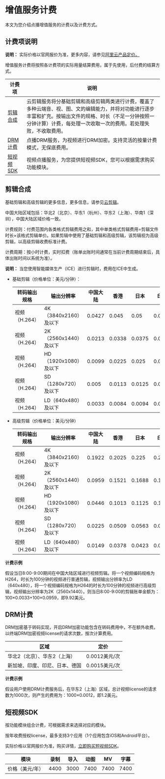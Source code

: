 # 增值服务计费

本文为您介绍点播增值服务的计费以及计费方式。

## 计费项说明

**说明：** 实际价格以官网报价为准，更多内容，请参见[阿里云产品定价。](https://www.alibabacloud.com/zh/product/apsaravideo-for-vod/pricing?spm=a3c0i.16119627.8100553340.1.705d375dRlLOhC)

增值服务计费将按照各计费项的实际用量结算费用，属于先使用，后付费的结算方式。

|计费项|说明|
|---|--|
|[剪辑合成](#section_omh_1go_0u5)|云剪辑服务将分基础剪辑和高级剪辑两类进行计费，覆盖了多种云端音、视、图、文的编辑能力，并将对功能进行逐步丰富和扩充。按输出文件的规格、时长（不足一分钟按照一分钟计算）计费，每处理一次收取一次的费用。若处理失败，不收取费用。|
|[DRM计费](#section_2w1_qnh_6ny)|点播DRM服务，为视频进行DRM加密。支持灵活的按量计费模式，无保底费用。|
|[短视频SDK](#section_uia_ceh_sem)|视频点播服务，为您提供短视频SDK，您可以根据需求购买功能模块。|

## 剪辑合成

基础剪辑和高级剪辑的更多信息，更多信息，请参见[云剪辑](/intl.zh-CN/控制台指南/制作中心/云剪辑.md)。

中国大陆区域包括：华北2（北京）、华东1（杭州）、华东2（上海）、华南1（深圳），中国大陆区域价格一致。

计费规则：付费范围内各类格式剪辑费用之和，其中单类格式剪辑费用=剪辑文件时长×该格式剪辑单价。如果剪辑中使用了基础剪辑和高级剪辑，该剪辑视为高级剪辑，以高级剪辑收费标准计费。

计费周期：按小时计费，实时扣费（账单出账时间通常在当前计费周期结束后，具体出账时间以系统为准）。

**说明：** 当您使用智能媒体生产（ICE）进行剪辑时，费用在ICE中生成。

-   基础剪辑（价格单位：美元/分钟）：

    |转码输出规格|输出分辨率|中国大陆|香港|日本|印度|新加坡|印度尼西亚|德国|
    |------|-----|----|--|--|--|---|-----|--|
    |视频（H.264）|4K（3840x2160）及以下|0.0427|0.045|0.05|0.05|0.05|0.05|0.045|
    |视频（H.264）|2K（2560x1440）及以下|0.0213|0.0338|0.0375|0.0375|0.0375|0.0375|0.0338|
    |视频（H.264）|HD（1920x1080）及以下|0.0099|0.0225|0.025|0.025|0.025|0.025|0.0225|
    |视频（H.264）|SD（1280x720）及以下|0.005|0.0113|0.0125|0.0125|0.0125|0.0125|0.0113|
    |视频（H.264）|LD（640x480）及以下|0.0033|0.0084|0.0094|0.0094|0.0094|0.0094|0.0084|

-   高级剪辑（价格单位：美元/分钟）

    |转码输出规格|输出分辨率|中国大陆|香港|日本|印度|新加坡|印度尼西亚|德国|
    |------|-----|----|--|--|--|---|-----|--|
    |视频（H.264）|4K（3840x2160）及以下|0.1922|0.2025|0.225|0.225|0.225|0.225|0.2025|
    |视频（H.264）|2K（2560x1440）及以下|0.0959|0.1521|0.1688|0.1688|0.1688|0.1688|0.1521|
    |视频（H.264）|HD（1920x1080）及以下|0.0446|0.1013|0.1125|0.1125|0.1125|0.1125|0.1013|
    |视频（H.264）|SD（1280x720）及以下|0.0225|0.0509|0.0563|0.0563|0.0563|0.0563|0.0509|
    |视频（H.264）|LD（640x480）及以下|0.0149|0.0378|0.0423|0.0423|0.0423|无|0.0378|


**计费示例**

假设当日8:00-9:00期间在中国大陆区域进行视频剪辑。将一个视频编码规格为H264，时长为100分钟的视频进行普通剪辑，视频输出分辨率为LD（640x480），将一个视频编码规格为H264的时长为100分钟的视频进行高级剪辑，视频输出分辨率为2K（2560x1440）。则当日8:00-9:00的剪辑账单金额为：100×0.0033+100×0.0959，即9.92美元。

## DRM计费

DRM加密基于转码实现，开启DRM加密功能包含在转码费用中，不在额外收费。以终端DRM加密视频license的请求次数，按次计算费用。

|区域|定价|
|--|--|
|华北2（北京）、华东2（上海）|0.0012美元/次|
|新加坡、印度、印尼、日本、德国|0.0015美元/次|

**计费示例**

假设用户使用DRM计费服务后，在华东2（上海）区域，总计视频license的请求数为1000次，则产生的费用为：1000×0.0012，即1.2美元。

## 短视频SDK

按功能模块组合计费，可根据需求来选择对应的模块。

按年收费授权license，最多支持3个应用（1个应用包含iOS和Android平台）。

实际价格以官网报价为准，购买详情，[立即购买短视频SDK](https://common-buy-intl.alibabacloud.com/?spm=a2796.12251201.5504532300.1.664b375dQ5YkVe&commodityCode=vod_shortvideosdk_pre_intl#/buy)。

|模块|录制|导入|动图|MV|字幕|
|--|--|--|--|--|--|
|价格（美元/年）|4400|3000|7400|7400|7400|

